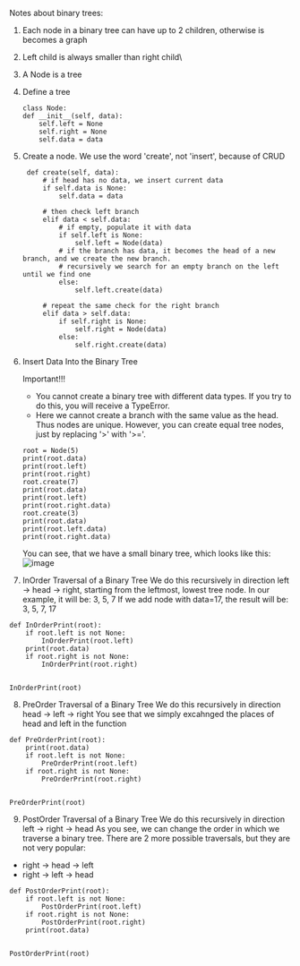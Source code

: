 Notes about binary trees:
1. Each node  in a binary tree can have up to 2 children, otherwise is becomes a graph
2. Left child is always smaller than right child\
3. A Node is a tree
4. Define a tree  
    ```
    class Node:
    def __init__(self, data):   
        self.left = None   
        self.right = None   
        self.data = data
    ```
5. Create a node. We use the word 'create', not 'insert', because of CRUD
   ```
    def create(self, data):
        # if head has no data, we insert current data
        if self.data is None:
            self.data = data

        # then check left branch
        elif data < self.data:
            # if empty, populate it with data
            if self.left is None:
                self.left = Node(data)
            # if the branch has data, it becomes the head of a new branch, and we create the new branch.
            # recursively we search for an empty branch on the left until we find one
            else:
                self.left.create(data)

        # repeat the same check for the right branch
        elif data > self.data:
            if self.right is None:
                self.right = Node(data)
            else:
                self.right.create(data)
   ```
   
6. Insert Data Into the Binary Tree
   
   Important!!!
    - You cannot create a binary tree with different data types. If you try to do this, you will receive a TypeError.
    - Here we cannot create a branch with the same value as the head. Thus nodes are unique. However, you can create equal tree nodes, just by replacing '>' with '>='. 
   ```
   root = Node(5)
   print(root.data)
   print(root.left)
   print(root.right)
   root.create(7)
   print(root.data)
   print(root.left)
   print(root.right.data)
   root.create(3)
   print(root.data)
   print(root.left.data)
   print(root.right.data)
    ```
   
   You can see, that we have a small binary tree, which looks like this:  
   ![image](https://github.com/xaoccc/python/assets/114498517/1a3561eb-5499-41e5-8958-b87ed34a730e)
   
7.  InOrder Traversal of a Binary Tree
We do this recursively in direction left -> head -> right, starting from the leftmost, lowest tree node. In our example, it will be: 3, 5, 7
If we add node with data=17, the result will be: 3, 5, 7, 17
```
def InOrderPrint(root):
    if root.left is not None:
        InOrderPrint(root.left)
    print(root.data)
    if root.right is not None:
        InOrderPrint(root.right)


InOrderPrint(root)
```
8. PreOrder Traversal of a Binary Tree
We do this recursively in direction head -> left -> right
You see that we simply excahnged the places of head and left in the function
```
def PreOrderPrint(root):
    print(root.data)
    if root.left is not None:
        PreOrderPrint(root.left)    
    if root.right is not None:
        PreOrderPrint(root.right)


PreOrderPrint(root)
```
9. PostOrder Traversal of a Binary Tree
We do this recursively in direction left -> right -> head
As you see, we can change the order in which we traverse a binary tree. There are 2 more possible traversals, but they are not very popular:
- right -> head -> left
- right -> left -> head
```
def PostOrderPrint(root):    
    if root.left is not None:
        PostOrderPrint(root.left)    
    if root.right is not None:
        PostOrderPrint(root.right)
    print(root.data)


PostOrderPrint(root)
```

 
   
       
